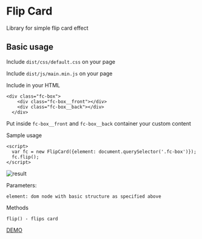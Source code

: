 # Flip Card

Library for simple flip card effect

## Basic usage

Include `dist/css/default.css` on your page

Include `dist/js/main.min.js` on your page

Include in your HTML

    <div class="fc-box">
        <div class="fc-box__front"></div>
        <div class="fc-box__back"></div>
      </div>

Put inside `fc-box__front` and `fc-box__back` container your custom content

Sample usage

    <script>
      var fc = new FlipCard({element: document.querySelector('.fc-box')});
      fc.flip();
    </script>

![result](https://i.gyazo.com/f21a3f54a75be9ce93690ff60493fcfb.gif)

Parameters:

    element: dom node with basic structure as specified above
    
Methods
        
    flip() - flips card
        
[DEMO](https://brainly.github.io/ui-components/components/flip-card/)
